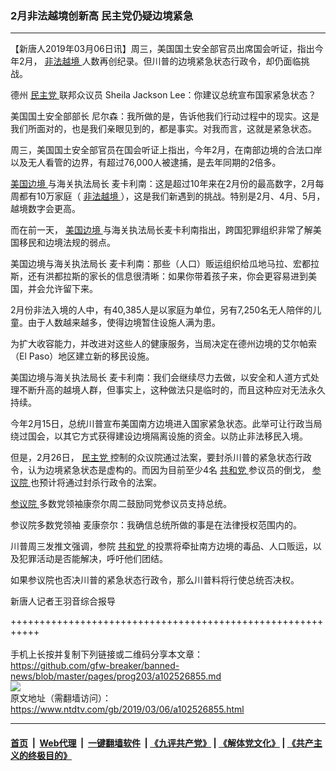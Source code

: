 ### 2月非法越境创新高 民主党仍疑边境紧急
------------------------

<div class="post_content" itemprop="articleBody">
 <p>
  【新唐人2019年03月06日讯】周三，美国国土安全部官员出席国会听证，指出今年2月，
  <a href="https://www.ntdtv.com/gb/非法越境.htm">
   非法越境
  </a>
  人数再创纪录。但川普的边境紧急状态行政令，却仍面临挑战。
 </p>
 <p>
  德州
  <a href="https://www.ntdtv.com/gb/民主党.htm">
   民主党
  </a>
  联邦众议员 Sheila Jackson Lee：你建议总统宣布国家紧急状态？
 </p>
 <p>
  美国国土安全部部长 尼尔森：我所做的是，告诉他我们行动过程中的现实。这是我们所面对的，也是我们亲眼见到的，都是事实。对我而言，这就是紧急状态。
 </p>
 <p>
  周三，美国国土安全部官员在国会听证上指出，今年2月，在南部边境的合法口岸以及无人看管的边界，有超过76,000人被逮捕，是去年同期的2倍多。
 </p>
 <p>
  <a href="https://www.ntdtv.com/gb/美国边境.htm">
   美国边境
  </a>
  与海关执法局长 麦卡利南：这是超过10年来在2月份的最高数字，2月每周都有10万家庭（
  <a href="https://www.ntdtv.com/gb/非法越境.htm">
   非法越境
  </a>
  ），这是我们新遇到的挑战。特别是2月、4月、5月，越境数字会更高。
 </p>
 <p>
  而在前一天，
  <a href="https://www.ntdtv.com/gb/美国边境.htm">
   美国边境
  </a>
  与海关执法局长麦卡利南指出，跨国犯罪组织非常了解美国移民和边境法规的弱点。
 </p>
 <p>
  美国边境与海关执法局长 麦卡利南：那些（人口）贩运组织给瓜地马拉、宏都拉斯，还有洪都拉斯的家长的信息很清晰：如果你带着孩子来，你会更容易进到美国，并会允许留下来。
 </p>
 <p>
  2月份非法入境的人中，有40,385人是以家庭为单位，另有7,250名无人陪伴的儿童。由于人数越来越多，使得边境暂住设施人满为患。
 </p>
 <p>
  为扩大收容能力，并改进对这些人的健康服务，当局决定在德州边境的艾尔帕索（El Paso）地区建立新的移民设施。
 </p>
 <p>
  美国边境与海关执法局长 麦卡利南：我们会继续尽力去做，以安全和人道方式处理不断升高的越境人群，但事实上，这种做法只是临时的，而且这种应对无法永久持续。
 </p>
 <p>
  今年2月15日，总统川普宣布美国南方边境进入国家紧急状态。此举可让行政当局绕过国会，以其它方式获得建设边境隔离设施的资金。以防止非法移民入境。
 </p>
 <p>
  但是，2月26日，
  <a href="https://www.ntdtv.com/gb/民主党.htm">
   民主党
  </a>
  控制的众议院通过法案，要封杀川普的紧急状态行政令，认为边境紧急状态是虚构的。而因为目前至少4名
  <a href="https://www.ntdtv.com/gb/共和党.htm">
   共和党
  </a>
  参议员的倒戈，
  <a href="https://www.ntdtv.com/gb/参议院.htm">
   参议院
  </a>
  也预计将通过封杀行政令的法案。
 </p>
 <p>
  <a href="https://www.ntdtv.com/gb/参议院.htm">
   参议院
  </a>
  多数党领袖康奈尔周二鼓励同党参议员支持总统。
 </p>
 <p>
  参议院多数党领袖 麦康奈尔：我确信总统所做的事是在法律授权范围内的。
 </p>
 <p>
  川普周三发推文强调，参院
  <a href="https://www.ntdtv.com/gb/共和党.htm">
   共和党
  </a>
  的投票将牵扯南方边境的毒品、人口贩运，以及犯罪活动是否能解决，呼吁他们团结。
 </p>
 <p>
  如果参议院也否决川普的紧急状态行政令，那么川普料将行使总统否决权。
 </p>
 <p>
  新唐人记者王羽音综合报导
 </p>
 <div class="single_ad">
 </div>
</div>

+++++++++++++++++++++++++++++++++++++++++++++++++++++++++++<br/><br/>
手机上长按并复制下列链接或二维码分享本文章：<br/>
https://github.com/gfw-breaker/banned-news/blob/master/pages/prog203/a102526855.md <br/>
<a href='https://github.com/gfw-breaker/banned-news/blob/master/pages/prog203/a102526855.md'><img src='https://github.com/gfw-breaker/banned-news/blob/master/pages/prog203/a102526855.md.png'/></a> <br/>
原文地址（需翻墙访问）：https://www.ntdtv.com/gb/2019/03/06/a102526855.html


------------------------
#### [首页](https://github.com/gfw-breaker/banned-news/blob/master/README.md) &nbsp;|&nbsp; [Web代理](https://github.com/labour-camp/helloworld) &nbsp;|&nbsp; [一键翻墙软件](https://github.com/gfw-breaker/nogfw/blob/master/README.md) &nbsp;| [《九评共产党》](https://github.com/gfw-breaker/9ping.md/blob/master/README.md#九评之一评共产党是什么) | [《解体党文化》](https://github.com/gfw-breaker/jtdwh.md/blob/master/README.md) | [《共产主义的终极目的》](https://github.com/gfw-breaker/gczydzjmd.md/blob/master/README.md)

